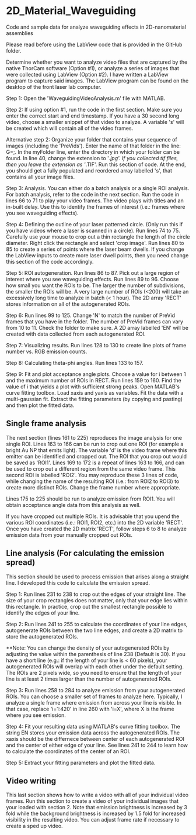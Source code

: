 # 2D_Material_Waveguiding
Code and sample data for analyze waveguiding effects in 2D-nanomaterial assemblies

Please read before using the LabView code that is provided in the GitHub folder. 

Determine whether you want to analyze video files that are captured by the native ThorCam software (Option #1), or analyze a series of images that were collected using LabView (Option #2). I have written a LabView program to capture said images. The LabView program can be found on the desktop of the front laser lab computer. 

Step 1: Open the 'WaveguidingVideoAnalysis.m' file with MATLAB. 

Step 2: If using option #1, run the code in the first section. Make sure you enter the correct start and end timestamp. If you have a 30 second long video, choose a smaller snippet of that video to analyze. A variable 's' will be created which will contain all of the video frames. 

Alternative step 2: Organize your folder that contains your sequence of images (including the 'PreVids'). Enter the name of that folder in the line: G=;. In the myFolder line, enter the directory in which your folder can be found. In line 40, change the extension to '*.jpg'. If you collected tif files, then you leave the extension as '*.TIF'. Run this section of code. At the end, you should get a fully populated and reordered array labelled 's', that contains all your image files. 

Step 3: Analysis. You can either do a batch analysis or a single ROI analysis. For batch analysis, refer to the code in the next section. Run the code in lines 66 to 71 to play your video frames. The video plays with titles and an in-built delay. Use this to identify the frames of interest (i.e.: frames where you see waveguiding effects). 

Step 4: Defining the outline of your laser patterned circle. (Only run this if you have videos where a laser is scanned in a circle). Run lines 74 to 75. Carefully use your mouse to crop out a thin rectangle the length of the circle diameter. Right click the rectangle and select 'crop image'. Run lines 80 to 85 to create a series of points where the laser beam dwells. If you change the LabView inputs to create more laser dwell points, then you need change this section of the code accordingly. 

Step 5: ROI autogeneration. Run lines 86 to 87. Pick out a large region of interest where you see waveguiding effects. Run lines 89 to 96. Choose how small you want the ROIs to be. The larger the number of subdivisions, the smaller the ROIs will be. A very large number of ROIs (<200) will take an excessively long time to analyze in batch (< 1 hour). The 2D array 'RECT' stores information on all of the autogenerated ROIs. 

Step 6: Run lines 99 to 125. Change 'N' to match the number of PreVid frames that you have in the folder. The number of PreVid frames can vary from 10 to 11. Check the folder to make sure. A 2D array labelled 'EN' will be created with data collected from each autogenerated ROI. 

Step 7: Visualizing results. Run lines 128 to 130 to create line plots of frame number vs. RGB emission counts.

Step 8: Calculating theta-phi angles. Run lines 133 to 157. 

Step 9: Fit and plot acceptance angle plots. Choose a value for i between 1 and the maximum number of ROIs in RECT. Run lines 159 to 160. Find the value of i that yields a plot with sufficient strong peaks. Open MATLAB's curve fitting toolbox. Load xaxis and yaxis as variables. Fit the data with a multi-gaussian fit. Extract the fitting parameters (by copying and pasting) and then plot the fitted data. 

## Single frame analysis

The next section (lines 161 to 225) reproduces the image analysis for one single ROI. Lines 163 to 166 can be run to crop out one ROI (for example a bright Au NP that emits light). The variable 'd' is the video frame where this emitter can be identified and cropped out. The ROI that you crop out would be saved as 'ROI1'. Lines 169 to 172 is a repeat of lines 163 to 166, and can be used to crop out a different region from the same video frame. This second ROI is labelled 'ROI2'. You may reproduce these 3 lines of code, while changing the name of the resulting ROI (i.e.: from ROI2 to ROI3) to create more distinct ROIs. Change the frame number where appropriate. 

Lines 175 to 225 should be run to analyze emission from ROI1. You will obtain acceptance angle data from this analysis as well. 

If you have cropped out multiple ROIs. It is advisable that you upend the various ROI coordinates (i.e.: ROI1, ROI2, etc.) into the 2D variable 'RECT'. Once you have created the 2D matrix 'RECT', follow steps 6 to 8 to analyze emission data from your manually cropped out ROIs. 

## Line analysis (For calculating the emission spread) 

This section should be used to process emission that arises along a straight line. I developed this code to calculate the emission spread. 

Step 1: Run lines 231 to 238 to crop out the edges of your straight line. The size of your crop rectangles does not matter, only that your edge lies within this rectangle. In practice, crop out the smallest rectangle possible to identify the edges of your line. 

Step 2: Run lines 241 to 255 to calculate the coordinates of your line edges, autogenerate ROIs between the two line edges, and create a 2D matrix to store the autogenerated ROIs. 

**Note: You can change the density of your autogenerated ROIs by adjusting the value within the parenthesis of line 238 (Default is 30). If you have a short line (e.g.: if the length of your line is < 60 pixels), your autogenerated ROIs will overlap with each other under the default setting. The ROIs are 2 pixels wide, so you need to ensure that the length of your line is at least 2 times larger than the number of autogenerated ROIs. 

Step 3: Run lines 258 to 284 to analyze emission from your autogenerated ROIs. You can choose a smaller set of frames to analyze here. Typically, I analyze a single frame where emission from across your line is visible. In that case, replace 'i=1:420' in line 260 with 'i=X', where X is the frame where you see emission. 

Step 4: Fit your resulting data using MATLAB's curve fitting toolbox. The string EN stores your emission data across the autogenerated ROIs. The xaxis should be the differnece between center of each autogenerated ROI and the center of either edge of your line. See lines 241 to 244 to learn how to calculate the coordinates of the center of an ROI. 

Step 5: Extract your fitting parameters and plot the fitted data. 

## Video writing

This last section shows how to write a video with all of your individual video frames. Run this section to create a video of your individual images that your loaded with section 2. Note that emission brightness is increased by 3 fold while the background brightness is increased by 1.5 fold for increased visibility in the resulting video. You can adjust frame rate if necessary to create a sped up video. 
